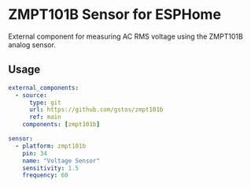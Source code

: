 # ZMPT101B Sensor for ESPHome

External component for measuring AC RMS voltage using the ZMPT101B analog sensor.

## Usage

```yaml
external_components:
  - source:
      type: git
      url: https://github.com/gstos/zmpt101b
      ref: main
    components: [zmpt101b]

sensor:
  - platform: zmpt101b
    pin: 34
    name: "Voltage Sensor"
    sensitivity: 1.5
    frequency: 60
